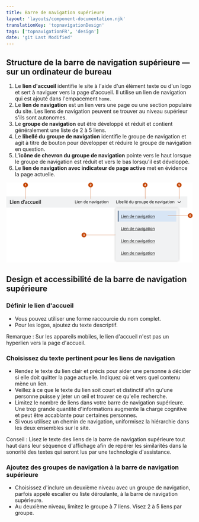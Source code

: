 ```yaml
---
title: Barre de navigation supérieure
layout: 'layouts/component-documentation.njk'
translationKey: 'topnavigationDesign'
tags: ['topnavigationFR', 'design']
date: 'git Last Modified'
---
```


## Structure de la barre de navigation supérieure — sur un ordinateur de bureau

<ol class="anatomy-list">
  <li>Le <strong>lien d'accueil</strong> identifie le site à l'aide d'un élément texte ou d'un logo et sert à naviguer vers la page d'accueil. Il utilise un lien de navigation qui est ajouté dans l'empacement <code>home</code>.</li>
  <li>Le <strong>lien de navigation</strong> est un lien vers une page ou une section populaire du site. Les liens de navigation peuvent se trouver au niveau supérieur s'ils sont autonomes.</li>
  <li>Le <strong>groupe de navigation</strong> eut être développé et réduit et contient généralement une liste de 2 à 5 liens.</li>
  <li>Le <strong>libellé du groupe de navigation</strong> identifie le groupe de navigation et agit à titre de bouton pour développer et réduire le groupe de navigation en question.</li>
  <li>L'<strong>icône de chevron du groupe de navigation</strong> pointe vers le haut lorsque le groupe de navigation est réduit et
vers le bas lorsqu'il est développé.</li>
  <li>Le <strong>lien de navigation avec indicateur de page active</strong> met en évidence la page actuelle.</li>
</ol>

<img class="b-sm b-default p-300" src="/images/fr/components/anatomy/gcds-top-nav-anatomy.svg" alt="Un aperçu de la barre de navigation supérieure qui affiche la navigation du site représentée par des cases grises alignées horizontalement. Une case bleue suivie de deux cases grises représentent des liens où la dernière case est mise en surbrillance pour représenter le lien actif." />

## Design et accessibilité de la barre de navigation supérieure

### Définir le lien d'accueil

- Vous pouvez utiliser une forme raccourcie du nom complet.
- Pour les logos, ajoutez du texte descriptif.

Remarque : Sur les appareils mobiles, le lien d'accueil n'est pas un hyperlien vers la page d'accueil.

### Choisissez du texte pertinent pour les liens de navigation

- Rendez le texte du lien clair et précis pour aider une personne à décider si elle doit quitter la page actuelle. Indiquez où et vers quel contenu mène un lien.
- Veillez à ce que le texte du lien soit court et distinctif afin qu'une personne puisse y jeter un œil et trouver ce qu'elle recherche.
- Limitez le nombre de liens dans votre barre de navigation supérieure. Une trop grande quantité d'informations augmente la charge cognitive et peut être accablante pour certaines personnes.
- Si vous utilisez un chemin de navigation, uniformisez la hiérarchie dans les deux ensembles sur le site.

Conseil : Lisez le texte des liens de la barre de navigation supérieure tout haut dans leur séquence d'affichage afin de repérer les similarités dans la sonorité des textes qui seront lus par une technologie d'assistance.

### Ajoutez des groupes de navigation à la barre de navigation supérieure

- Choisissez d'inclure un deuxième niveau avec un groupe de navigation, parfois appelé escalier ou liste déroulante, à la barre de navigation supérieure.
- Au deuxième niveau, limitez le groupe à 7 liens. Visez 2 à 5 liens par groupe.
